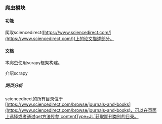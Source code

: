 ### 爬虫模块

#### 功能

爬取sciencedirect([https://www.sciencedirect.com/](https://www.sciencedirect.com/))上的论文描述部分。





#### 文档

本爬虫使用scrapy框架构建。

介绍scrapy

##### 网页分析

sciencedirect的所有目录位于[https://www.sciencedirect.com/browse/journals-and-books](https://www.sciencedirect.com/browse/journals-and-books)，可以在页面上选择或者通过get方法传参`contentType=JL`获取期刊类别的目录。

